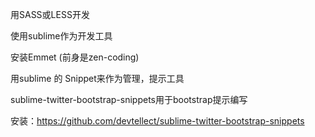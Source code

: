 用SASS或LESS开发

使用sublime作为开发工具

安装Emmet (前身是zen-coding)

用sublime 的 Snippet来作为管理，提示工具

sublime-twitter-bootstrap-snippets用于bootstrap提示编写

安装：https://github.com/devtellect/sublime-twitter-bootstrap-snippets